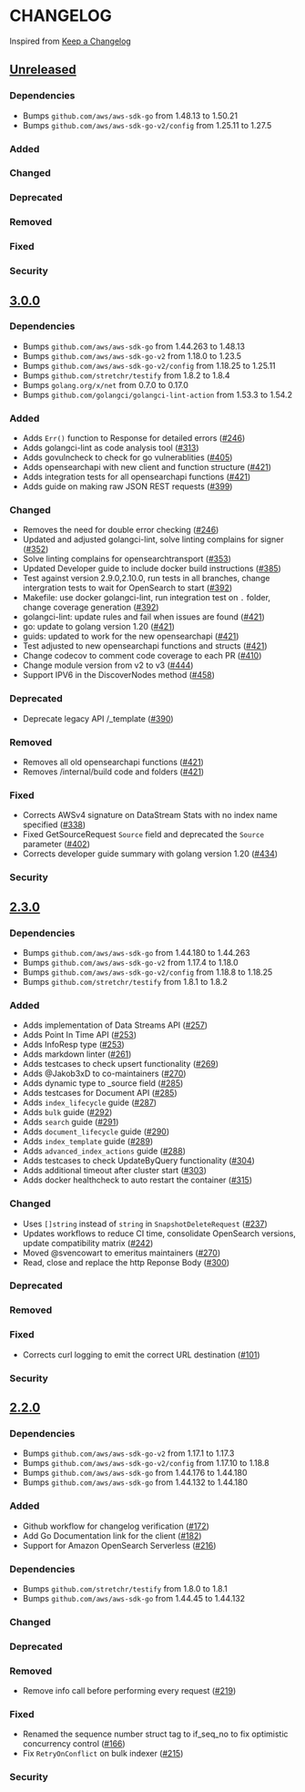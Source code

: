 # CHANGELOG

Inspired from [Keep a Changelog](https://keepachangelog.com/en/1.0.0/)

## [Unreleased]
### Dependencies
- Bumps `github.com/aws/aws-sdk-go` from 1.48.13 to 1.50.21
- Bumps `github.com/aws/aws-sdk-go-v2/config` from 1.25.11 to 1.27.5
### Added
### Changed
### Deprecated
### Removed
### Fixed
### Security

## [3.0.0]
### Dependencies

- Bumps `github.com/aws/aws-sdk-go` from 1.44.263 to 1.48.13
- Bumps `github.com/aws/aws-sdk-go-v2` from 1.18.0 to 1.23.5
- Bumps `github.com/aws/aws-sdk-go-v2/config` from 1.18.25 to 1.25.11
- Bumps `github.com/stretchr/testify` from 1.8.2 to 1.8.4
- Bumps `golang.org/x/net` from 0.7.0 to 0.17.0
- Bumps `github.com/golangci/golangci-lint-action` from 1.53.3 to 1.54.2

### Added

- Adds `Err()` function to Response for detailed errors ([#246](https://github.com/opensearch-project/opensearch-go/pull/246))
- Adds golangci-lint as code analysis tool ([#313](https://github.com/opensearch-project/opensearch-go/pull/313))
- Adds govulncheck to check for go vulnerablities ([#405](https://github.com/opensearch-project/opensearch-go/pull/405))
- Adds opensearchapi with new client and function structure ([#421](https://github.com/opensearch-project/opensearch-go/pull/421))
- Adds integration tests for all opensearchapi functions ([#421](https://github.com/opensearch-project/opensearch-go/pull/421))
- Adds guide on making raw JSON REST requests ([#399](https://github.com/opensearch-project/opensearch-go/pull/399))

### Changed

- Removes the need for double error checking ([#246](https://github.com/opensearch-project/opensearch-go/pull/246))
- Updated and adjusted golangci-lint, solve linting complains for signer ([#352](https://github.com/opensearch-project/opensearch-go/pull/352))
- Solve linting complains for opensearchtransport ([#353](https://github.com/opensearch-project/opensearch-go/pull/353))
- Updated Developer guide to include docker build instructions ([#385](https://github.com/opensearch-project/opensearch-go/pull/385))
- Test against version 2.9.0,2.10.0, run tests in all branches, change intergration tests to wait for OpenSearch to start ([#392](https://github.com/opensearch-project/opensearch-go/pull/392))
- Makefile: use docker golangci-lint, run integration test on `.` folder, change coverage generation ([#392](https://github.com/opensearch-project/opensearch-go/pull/392)) 
- golangci-lint: update rules and fail when issues are found ([#421](https://github.com/opensearch-project/opensearch-go/pull/421))
- go: update to golang version 1.20 ([#421](https://github.com/opensearch-project/opensearch-go/pull/421))
- guids: updated to work for the new opensearchapi ([#421](https://github.com/opensearch-project/opensearch-go/pull/421))
- Test adjusted to new opensearchapi functions and structs ([#421](https://github.com/opensearch-project/opensearch-go/pull/421))
- Change codecov to comment code coverage to each PR ([#410](https://github.com/opensearch-project/opensearch-go/pull/410))
- Change module version from v2 to v3 ([#444](https://github.com/opensearch-project/opensearch-go/pull/444))
- Support IPV6 in the DiscoverNodes method ([#458](https://github.com/opensearch-project/opensearch-go/issues/458))

### Deprecated

- Deprecate legacy API /_template ([#390](https://github.com/opensearch-project/opensearch-go/pull/390))

### Removed

- Removes all old opensearchapi functions ([#421](https://github.com/opensearch-project/opensearch-go/pull/421))
- Removes /internal/build code and folders ([#421](https://github.com/opensearch-project/opensearch-go/pull/421))

### Fixed

- Corrects AWSv4 signature on DataStream Stats with no index name specified ([#338](https://github.com/opensearch-project/opensearch-go/pull/338))
- Fixed GetSourceRequest `Source` field and deprecated the `Source` parameter ([#402](https://github.com/opensearch-project/opensearch-go/pull/402))
- Corrects developer guide summary with golang version 1.20 ([#434](https://github.com/opensearch-project/opensearch-go/pull/434))

### Security

## [2.3.0]
### Dependencies

- Bumps `github.com/aws/aws-sdk-go` from 1.44.180 to 1.44.263
- Bumps `github.com/aws/aws-sdk-go-v2` from 1.17.4 to 1.18.0
- Bumps `github.com/aws/aws-sdk-go-v2/config` from 1.18.8 to 1.18.25
- Bumps `github.com/stretchr/testify` from 1.8.1 to 1.8.2

### Added

- Adds implementation of Data Streams API ([#257](https://github.com/opensearch-project/opensearch-go/pull/257))
- Adds Point In Time API ([#253](https://github.com/opensearch-project/opensearch-go/pull/253))
- Adds InfoResp type ([#253](https://github.com/opensearch-project/opensearch-go/pull/253))
- Adds markdown linter ([#261](https://github.com/opensearch-project/opensearch-go/pull/261))
- Adds testcases to check upsert functionality ([#269](https://github.com/opensearch-project/opensearch-go/pull/269))
- Adds @Jakob3xD to co-maintainers ([#270](https://github.com/opensearch-project/opensearch-go/pull/270))
- Adds dynamic type to \_source field ([#285](https://github.com/opensearch-project/opensearch-go/pull/285))
- Adds testcases for Document API ([#285](https://github.com/opensearch-project/opensearch-go/pull/285))
- Adds `index_lifecycle` guide ([#287](https://github.com/opensearch-project/opensearch-go/pull/287))
- Adds `bulk` guide ([#292](https://github.com/opensearch-project/opensearch-go/pull/292))
- Adds `search` guide ([#291](https://github.com/opensearch-project/opensearch-go/pull/291))
- Adds `document_lifecycle` guide ([#290](https://github.com/opensearch-project/opensearch-go/pull/290))
- Adds `index_template` guide ([#289](https://github.com/opensearch-project/opensearch-go/pull/289))
- Adds `advanced_index_actions` guide ([#288](https://github.com/opensearch-project/opensearch-go/pull/288))
- Adds testcases to check UpdateByQuery functionality ([#304](https://github.com/opensearch-project/opensearch-go/pull/304))
- Adds additional timeout after cluster start ([#303](https://github.com/opensearch-project/opensearch-go/pull/303))
- Adds docker healthcheck to auto restart the container ([#315](https://github.com/opensearch-project/opensearch-go/pull/315))

### Changed

- Uses `[]string` instead of `string` in `SnapshotDeleteRequest` ([#237](https://github.com/opensearch-project/opensearch-go/pull/237))
- Updates workflows to reduce CI time, consolidate OpenSearch versions, update compatibility matrix ([#242](https://github.com/opensearch-project/opensearch-go/pull/242))
- Moved @svencowart to emeritus maintainers ([#270](https://github.com/opensearch-project/opensearch-go/pull/270))
- Read, close and replace the http Reponse Body ([#300](https://github.com/opensearch-project/opensearch-go/pull/300))

### Deprecated
### Removed
### Fixed

- Corrects curl logging to emit the correct URL destination ([#101](https://github.com/opensearch-project/opensearch-go/pull/101))

### Security

## [2.2.0]
### Dependencies
- Bumps `github.com/aws/aws-sdk-go-v2` from 1.17.1 to 1.17.3
- Bumps `github.com/aws/aws-sdk-go-v2/config` from 1.17.10 to 1.18.8
- Bumps `github.com/aws/aws-sdk-go` from 1.44.176 to 1.44.180
- Bumps `github.com/aws/aws-sdk-go` from 1.44.132 to 1.44.180

### Added
- Github workflow for changelog verification ([#172](https://github.com/opensearch-project/opensearch-go/pull/172))
- Add Go Documentation link for the client ([#182](https://github.com/opensearch-project/opensearch-go/pull/182))
- Support for Amazon OpenSearch Serverless ([#216](https://github.com/opensearch-project/opensearch-go/pull/216))

### Dependencies
- Bumps `github.com/stretchr/testify` from 1.8.0 to 1.8.1
- Bumps `github.com/aws/aws-sdk-go` from 1.44.45 to 1.44.132

### Changed
### Deprecated
### Removed
- Remove info call before performing every request ([#219](https://github.com/opensearch-project/opensearch-go/pull/219))

### Fixed
 - Renamed the sequence number struct tag to if_seq_no to fix optimistic concurrency control ([#166](https://github.com/opensearch-project/opensearch-go/pull/166))
 - Fix `RetryOnConflict` on bulk indexer ([#215](https://github.com/opensearch-project/opensearch-go/pull/215))

### Security

[Unreleased]: https://github.com/opensearch-project/opensearch-go/compare/v3.0.0...HEAD
[3.0.0]: https://github.com/opensearch-project/opensearch-go/compare/v2.3.0...v3.0.0
[2.3.0]: https://github.com/opensearch-project/opensearch-go/compare/v2.2.0...v2.3.0
[2.2.0]: https://github.com/opensearch-project/opensearch-go/compare/v2.1.0...v2.2.0
[2.1.0]: https://github.com/opensearch-project/opensearch-go/compare/v2.0.1...v2.1.0
[2.0.1]: https://github.com/opensearch-project/opensearch-go/compare/v2.0.0...v2.0.1
[2.0.0]: https://github.com/opensearch-project/opensearch-go/compare/v1.1.0...v2.0.0
[1.0.0]: https://github.com/opensearch-project/opensearch-go/compare/v1.0.0...v1.1.0